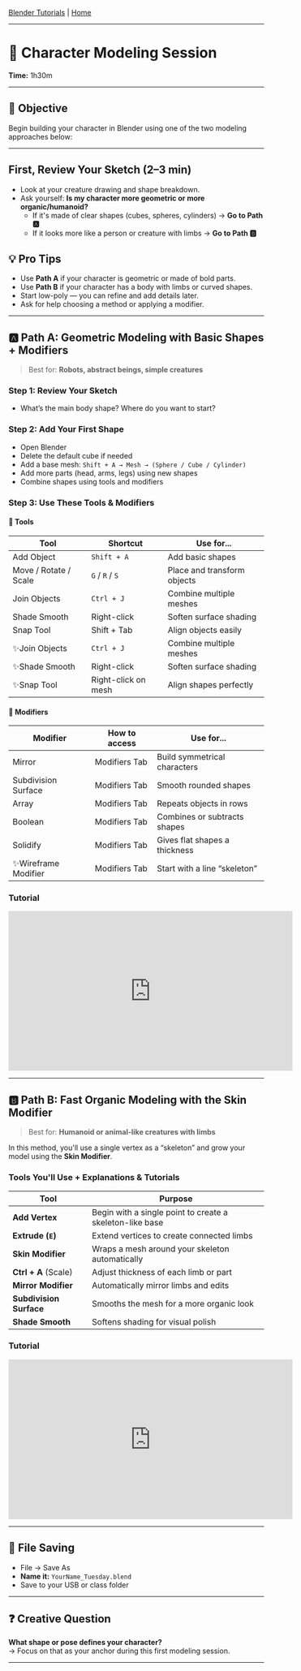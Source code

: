 [Blender Tutorials](README.md) | [Home](../../README.md)

-------------------------------------------------------------------------------

# 👾 Character Modeling Session  
**Time:** 1h30m

---

## 🎯 Objective  
Begin building your character in Blender using one of the two modeling approaches below:

---

## First, Review Your Sketch (2–3 min)

- Look at your creature drawing and shape breakdown.  
- Ask yourself: **Is my character more geometric or more organic/humanoid?**  
  - If it's made of clear shapes (cubes, spheres, cylinders) → **Go to Path 🅰️**
  - If it looks more like a person or creature with limbs → **Go to Path 🅱️**

## 💡 Pro Tips

- Use **Path A** if your character is geometric or made of bold parts.  
- Use **Path B** if your character has a body with limbs or curved shapes.  
- Start low-poly — you can refine and add details later.  
- Ask for help choosing a method or applying a modifier.
  
---

## 🅰️ Path A: **Geometric Modeling with Basic Shapes + Modifiers**

> Best for: **Robots, abstract beings, simple creatures**

### Step 1: Review Your Sketch 
- What’s the main body shape? Where do you want to start?

### Step 2: Add Your First Shape  
- Open Blender  
- Delete the default cube if needed  
- Add a base mesh: `Shift + A → Mesh → (Sphere / Cube / Cylinder)`  
- Add more parts (head, arms, legs) using new shapes  
- Combine shapes using tools and modifiers

### Step 3: Use These Tools & Modifiers

#### 🔧 Tools

| Tool                      | Shortcut               | Use for...                     |
|---------------------------|------------------------|--------------------------------|
| Add Object                | `Shift + A`            | Add basic shapes               |
| Move / Rotate / Scale     | `G` / `R` / `S`        | Place and transform objects    |
| Join Objects              | `Ctrl + J`             | Combine multiple meshes        |
| Shade Smooth              | Right-click            | Soften surface shading         |
| Snap Tool                 | Shift + Tab            | Align objects easily           |
| ✨Join Objects            | `Ctrl + J`             | Combine multiple meshes        |
| ✨Shade Smooth            | Right-click            | Soften surface shading         |
| ✨Snap Tool               | Right-click on mesh    | Align shapes perfectly         |

#### 🧰 Modifiers

| Modifier              | How to access   | Use for...                     |
|-----------------------|-----------------|--------------------------------|
| Mirror                | Modifiers Tab   | Build symmetrical characters   |
| Subdivision Surface   | Modifiers Tab   | Smooth rounded shapes          |
| Array                 | Modifiers Tab   | Repeats objects in rows        |
| Boolean               | Modifiers Tab   | Combines or subtracts shapes   |
| Solidify              | Modifiers Tab   | Gives flat shapes a thickness  |
| ✨Wireframe Modifier  | Modifiers Tab   | Start with a line “skeleton”   |

### Tutorial

<iframe width="560" height="315" src="https://www.youtube.com/embed/zRsLUXSTN_U?si=mbwgRH-vGkSSFE1G" title="YouTube video player" frameborder="0" allow="accelerometer; autoplay; clipboard-write; encrypted-media; gyroscope; picture-in-picture; web-share" referrerpolicy="strict-origin-when-cross-origin" allowfullscreen></iframe>

---

## 🅱️ Path B: **Fast Organic Modeling with the Skin Modifier**

> Best for: **Humanoid or animal-like creatures with limbs**

In this method, you'll use a single vertex as a “skeleton” and grow your model using the **Skin Modifier**.

### Tools You'll Use + Explanations & Tutorials

| Tool                      | Purpose                                                            |
|---------------------------|--------------------------------------------------------------------|
| **Add Vertex**            | Begin with a single point to create a skeleton-like base           |
| **Extrude (`E`)**         | Extend vertices to create connected limbs                          |
| **Skin Modifier**         | Wraps a mesh around your skeleton automatically                    |
| **Ctrl + A** (Scale)      | Adjust thickness of each limb or part                              |
| **Mirror Modifier**       | Automatically mirror limbs and edits                               |
| **Subdivision Surface**   | Smooths the mesh for a more organic look                           |
| **Shade Smooth**          | Softens shading for visual polish                                  |

### Tutorial

<iframe width="560" height="315" src="https://www.youtube.com/embed/DAAwy_l4jw4?si=5kIERwnWNljiJ1sa&amp;start=75" title="YouTube video player" frameborder="0" allow="accelerometer; autoplay; clipboard-write; encrypted-media; gyroscope; picture-in-picture; web-share" referrerpolicy="strict-origin-when-cross-origin" allowfullscreen></iframe>

---

## 💾 File Saving

- File → Save As  
- **Name it:** `YourName_Tuesday.blend`  
- Save to your USB or class folder

---

## ❓ Creative Question

**What shape or pose defines your character?**  
→ Focus on that as your anchor during this first modeling session.

---


